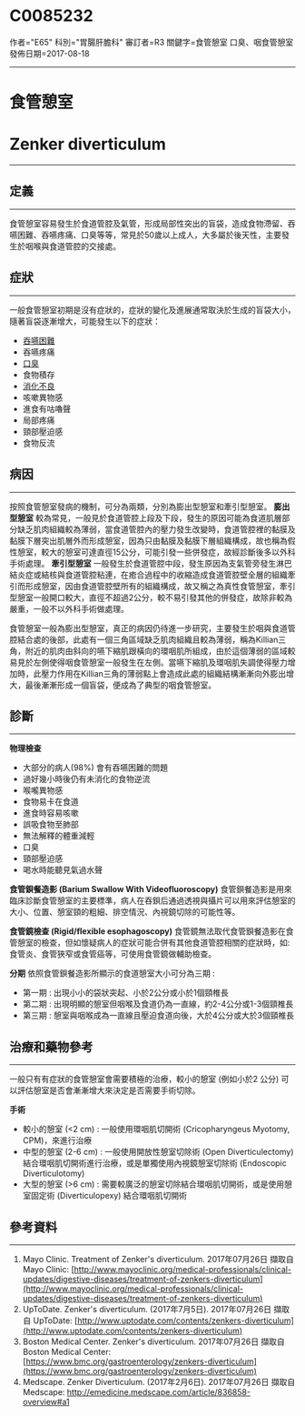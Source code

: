 # C0085232
作者="E65"
科別="胃腸肝膽科"
審訂者=R3
關鍵字=食管憩室 口臭、咽食管憩室
發佈日期=2017-08-18

----------
# 食管憩室 
# Zenker diverticulum 
----------
## 定義
----------

食管憩室容易發生於食道管腔及氣管，形成局部性突出的盲袋，造成食物滯留、吞嚥困難、吞嚥疼痛、口臭等等，常見於50歲以上成人，大多屬於後天性，主要發生於咽喉與食道管腔的交接處。

## 症狀
----------

一般食管憩室初期是沒有症狀的，症狀的變化及進展通常取決於生成的盲袋大小，隨著盲袋逐漸增大，可能發生以下的症狀：

- [吞嚥困難](C0011168)
- 吞嚥疼痛
- [口臭](C0018520)
- 食物積存
- [消化不良](C0013395)
- 咳嗽異物感
- 進食有咕嚕聲
- 局部疼痛
- 頸部壓迫感
- 食物反流

 

## 病因
----------

按照食管憩室發病的機制，可分為兩類，分別為膨出型憩室和牽引型憩室。
**膨出型憩室**
較為常見，一般見於食道管腔上段及下段，發生的原因可能為食道肌層部分缺乏肌肉組織較為薄弱，當食道管腔內的壓力發生改變時，食道管腔裡的黏膜及黏膜下層突出肌層外而形成憩室，因為只由黏膜及黏膜下層組織構成，故也稱為假性憩室，較大的憩室可達直徑15公分，可能引發一些併發症，故經診斷後多以外科手術處理。
**牽引型憩室**
一般發生於食道管腔中段，發生原因為支氣管旁發生淋巴結炎症或結核與食道管腔粘連，在癒合過程中的收縮造成食道管腔壁全層的組織牽引而形成憩室，因由食道管腔壁所有的組織構成，故又稱之為真性食管憩室，牽引型憩室一般開口較大，直徑不超過2公分，較不易引發其他的併發症，故除非較為嚴重，一般不以外科手術做處理。

食管憩室一般為膨出型憩室，真正的病因仍待進一步研究，主要發生於咽與食道管腔結合處的後部，此處有一個三角區域缺乏肌肉組織且較為薄弱，稱為Killian三角，附近的肌肉由斜向的嚥下縮肌跟橫向的環咽肌所組成，由於這個薄弱的區域較易見於左側使得咽食管憩室一般發生在左側。當嚥下縮肌及環咽肌失調使得壓力增加時，此壓力作用在Killian三角的薄弱點上會造成此處的組織結構漸漸向外膨出增大，最後漸漸形成一個盲袋，便成為了典型的咽食管憩室。
 

## 診斷
----------

**物理檢查**

- 大部分的病人(98%) 會有吞嚥困難的問題
- 過好幾小時後仍有未消化的食物逆流
- 喉嚨異物感
- 食物易卡在食道
- 進食時容易咳嗽
- 誤吸食物至肺部
- 無法解釋的體重減輕
- 口臭
- 頸部壓迫感
- 喝水時能聽見氣過水聲

**食管鋇餐造影 (Barium Swallow With Videofluoroscopy)**
食管鋇餐造影是用來臨床診斷食管憩室的主要標準，病人在吞鋇后通過透視與攝片可以用來評估憩室的大小、位置、憩室頸的粗細、排空情況、內視鏡切除的可能性等。
 
**食管鏡檢查 (Rigid/flexible esophagoscopy)**
食管鏡無法取代食管鋇餐造影在食管憩室的檢查，但如懷疑病人的症狀可能合併有其他食道管腔相關的症狀時，如:食管炎、食管狹窄或食管癌等，可使用食管鏡做輔助檢查。
 
**分期**
依照食管鋇餐造影所顯示的食道憩室大小可分為三期 :

- 第一期 : 出現小小的袋狀突起、小於2公分或小於1個頸椎長
- 第二期 : 出現明顯的憩室但咽喉及食道仍為一直線，約2-4公分或1-3個頸椎長
- 第三期 : 憩室與咽喉成為一直線且壓迫食道向後，大於4公分或大於3個頸椎長

 

## 治療和藥物參考
----------

一般只有有症狀的食管憩室會需要積極的治療，較小的憩室 (例如小於2 公分) 可以評估憩室是否會漸漸增大來決定是否需要手術切除。
 
**手術**

- 較小的憩室 (<2 cm) : 一般使用環咽肌切開術 (Cricopharyngeus Myotomy, CPM)，來進行治療
- 中型的憩室 (2-6 cm) : 一般使用開放性憩室切除術 (Open Diverticulectomy) 結合環咽肌切開術進行治療，或是單獨使用內視鏡憩室切除術 (Endoscopic Diverticulotomy)
- 大型的憩室 (>6 cm) : 需要較廣泛的憩室切除結合環咽肌切開術，或是使用憩室固定術 (Diverticulopexy) 結合環咽肌切開術
## 參考資料
----------
1. Mayo Clinic. Treatment of Zenker's diverticulum. 2017年07月26日 擷取自 Mayo Clinic: [http://www.mayoclinic.org/medical-professionals/clinical-updates/digestive-diseases/treatment-of-zenkers-diverticulum](http://www.mayoclinic.org/medical-professionals/clinical-updates/digestive-diseases/treatment-of-zenkers-diverticulum)
2. UpToDate. Zenker's diverticulum. (2017年7月5日). 2017年07月26日 擷取自 UpToDate: [http://www.uptodate.com/contents/zenkers-diverticulum](http://www.uptodate.com/contents/zenkers-diverticulum)
3. Boston Medical Center. Zenker's diverticulum. 2017年07月26日 擷取自 Boston Medical Center: [https://www.bmc.org/gastroenterology/zenkers-diverticulum](https://www.bmc.org/gastroenterology/zenkers-diverticulum)
4. Medscape. Zenker Diverticulum. (2017年2月6日). 2017年07月26日 擷取自 Medscape: http://emedicine.medscape.com/article/836858-overview#a1

 
 

